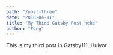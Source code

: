 ```yaml
---
path: "/post-three"
date: "2018-04-11"
title: "My Third Gatsby Post hehe"
author: "Pong"
---
```


This is my third post in Gatsby111. Huiyor
